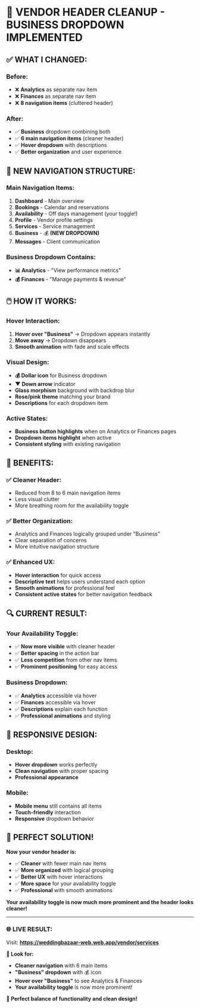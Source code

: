 # 🎯 **VENDOR HEADER CLEANUP - BUSINESS DROPDOWN IMPLEMENTED**

## ✅ **WHAT I CHANGED:**

### **Before:**
- ❌ **Analytics** as separate nav item
- ❌ **Finances** as separate nav item  
- ❌ **8 navigation items** (cluttered header)

### **After:**
- ✅ **Business** dropdown combining both
- ✅ **6 main navigation items** (cleaner header)
- ✅ **Hover dropdown** with descriptions
- ✅ **Better organization** and user experience

## 🎨 **NEW NAVIGATION STRUCTURE:**

### **Main Navigation Items:**
1. **Dashboard** - Main overview
2. **Bookings** - Calendar and reservations  
3. **Availability** - Off days management (your toggle!)
4. **Profile** - Vendor profile settings
5. **Services** - Service management
6. **Business** - 💰 **(NEW DROPDOWN)**
7. **Messages** - Client communication

### **Business Dropdown Contains:**
- **📊 Analytics** - "View performance metrics"
- **💰 Finances** - "Manage payments & revenue"

## 🖱️ **HOW IT WORKS:**

### **Hover Interaction:**
1. **Hover over "Business"** → Dropdown appears instantly
2. **Move away** → Dropdown disappears
3. **Smooth animation** with fade and scale effects

### **Visual Design:**
- **💰 Dollar icon** for Business dropdown
- **▼ Down arrow** indicator
- **Glass morphism** background with backdrop blur
- **Rose/pink theme** matching your brand
- **Descriptions** for each dropdown item

### **Active States:**
- **Business button highlights** when on Analytics or Finances pages
- **Dropdown items highlight** when active
- **Consistent styling** with existing navigation

## 🎯 **BENEFITS:**

### **✅ Cleaner Header:**
- Reduced from 8 to 6 main navigation items
- Less visual clutter
- More breathing room for the availability toggle

### **✅ Better Organization:**
- Analytics and Finances logically grouped under "Business"
- Clear separation of concerns
- More intuitive navigation structure

### **✅ Enhanced UX:**
- **Hover interaction** for quick access
- **Descriptive text** helps users understand each option
- **Smooth animations** for professional feel
- **Consistent active states** for better navigation feedback

## 🔍 **CURRENT RESULT:**

### **Your Availability Toggle:**
- ✅ **Now more visible** with cleaner header
- ✅ **Better spacing** in the action bar
- ✅ **Less competition** from other nav items
- ✅ **Prominent positioning** for easy access

### **Business Dropdown:**
- ✅ **Analytics** accessible via hover
- ✅ **Finances** accessible via hover  
- ✅ **Descriptions** explain each function
- ✅ **Professional animations** and styling

## 📱 **RESPONSIVE DESIGN:**

### **Desktop:**
- **Hover dropdown** works perfectly
- **Clean navigation** with proper spacing
- **Professional appearance**

### **Mobile:**
- **Mobile menu** still contains all items
- **Touch-friendly** interaction
- **Responsive** dropdown behavior

## 🎉 **PERFECT SOLUTION!**

**Now your vendor header is:**
- ✅ **Cleaner** with fewer main nav items
- ✅ **More organized** with logical grouping
- ✅ **Better UX** with hover interactions  
- ✅ **More space** for your availability toggle
- ✅ **Professional** with smooth animations

**Your availability toggle is now much more prominent and the header looks cleaner!**

---

### **🌐 LIVE RESULT:**
Visit: **https://weddingbazaar-web.web.app/vendor/services**

**👀 Look for:**
- **Cleaner navigation** with 6 main items
- **"Business" dropdown** with 💰 icon
- **Hover over "Business"** to see Analytics & Finances
- **Your availability toggle** is now more prominent!

**🎯 Perfect balance of functionality and clean design!**
